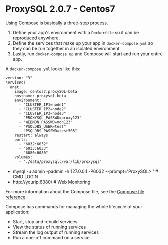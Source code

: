 # ProxySQL 2.0.7 - Centos7

Using Compose is basically a three-step process.

1. Define your app's environment with a `Dockerfile` so it can be
reproduced anywhere.
2. Define the services that make up your app in `docker-compose.yml` so
they can be run together in an isolated environment.
3. Lastly, run `docker-compose up` and Compose will start and run your entire app.

A `docker-compose.yml` looks like this:

    version: "3"
    services:
      onet:
        image: centos7:proxySQL-beta
        hostname: proxysql-beta
        environment:
          - "CLUSTER_IP1=node1"
          - "CLUSTER_IP2=node2"
          - "CLUSTER_IP3=node3"
          - "PROXYSQL_PASSWD=proxy123"
          - "WEBMON_PASSWD=mon123"
          - "PSQLDBS_USER=test"
          - "PSQLDBS_PASSWD=test505"
        restart: always
        ports:
          - "6032:6032"
          - "6033:6033"
          - "6080:6080"
        volumes:
          - "./data/proxysql:/var/lib/proxysql"


- mysql -u admin -padmin -h 127.0.0.1 -P6032 --prompt='ProxySQL> ' # CMD LOGIN
- http://yourip:6080/ # Web Monitoring

For more information about the Compose file, see the
[Compose file reference](https://github.com/docker/docker.github.io/blob/master/compose/compose-file/compose-versioning.md).

Compose has commands for managing the whole lifecycle of your application:

 * Start, stop and rebuild services
 * View the status of running services
 * Stream the log output of running services
 * Run a one-off command on a service

